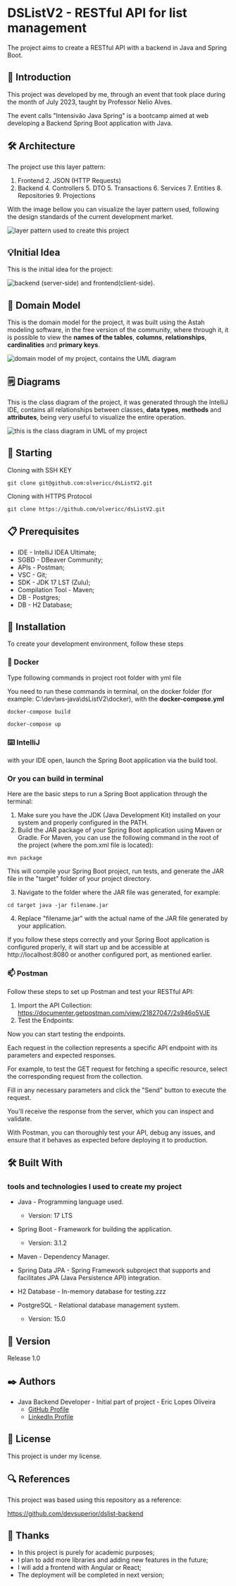 # DSListV2 - RESTful API for list management

The project aims to create a RESTful API with a backend in Java and Spring Boot.

## 📖 Introduction

This project was developed by me, through an event that took place during the month of July 2023, taught by Professor Nelio Alves.

The event calls "Intensivão Java Spring" is a bootcamp aimed at web developing a Backend Spring Boot application with Java.

## 🛠️ Architecture

The project use this layer pattern:

1. Frontend
   2. JSON (HTTP Requests)
3. Backend
   4. Controllers 
      5. DTO
   5. Transactions
      6. Services
      7. Entities
      8. Repositories
      9. Projections

With the image bellow you can visualize the layer pattern used, 
following the design standards of the current development market.

![layer pattern used to create this project](/assets/layerPattern.png)

## 💡Initial Idea

This is the initial idea for the project:

![backend (server-side) and frontend(client-side).](/assets/initialIdea.png)

## 🧱 Domain Model

This is the domain model for the project,
it was built using the Astah modeling software,
in the free version of the community,
where through it, it is possible to view the **names of the
tables**, **columns**, **relationships**, **cardinalities** and **primary keys**.

![domain model of my project, contains the UML diagram](/assets/domainModelUML.png)

## 🗒️ Diagrams

This is the class diagram of the project, 
it was generated through the IntelliJ IDE,
contains all relationships between classes,
**data types**, **methods** and **attributes**, 
being very useful to visualize the entire operation. 

![this is the class diagram in UML of my project](assets/classDiagrams.png)

## 🚀 Starting

Cloning with SSH KEY

``git clone git@github.com:olvericc/dsListV2.git``

Cloning with HTTPS Protocol

``git clone https://github.com/olvericc/dsListV2.git``

## 📋 Prerequisites

* IDE - IntelliJ IDEA Ultimate;
* SGBD - DBeaver Community;
* APIs - Postman;
* VSC - Git;
* SDK - JDK 17 LST (Zulu);
* Compilation Tool - Maven;
* DB - Postgres;
* DB - H2 Database;

## 🔧 Installation

To create your development environment, follow these steps

### 🐋 Docker

Type following commands in project root folder with yml file

You need to run these commands in terminal, on the docker folder (for example: C:\dev\ws-java\dsListV2\docker), with the **docker-compose.yml**

``docker-compose build``

``docker-compose up``

### ⌨️ IntelliJ

with your IDE open, launch the Spring Boot application via the build tool.

### Or you can build in terminal

Here are the basic steps to run a Spring Boot application through the terminal:

1. Make sure you have the JDK (Java Development Kit) installed on your system and properly configured in the PATH.
2. Build the JAR package of your Spring Boot application using Maven or Gradle. 
For Maven, you can use the following command in the root of the project (where the pom.xml file is located):

``mvn package``

This will compile your Spring Boot project, run tests, 
and generate the JAR file in the "target" folder of your project directory.

3. Navigate to the folder where the JAR file was generated, for example:

``cd target java -jar filename.jar``

4. Replace "filename.jar" with the actual name of the JAR file generated by your application.

If you follow these steps correctly and your Spring Boot application is configured properly, 
it will start up and be accessible at http://localhost:8080 or another configured port, as mentioned earlier.

### 📫 Postman

Follow these steps to set up Postman and test your RESTful API:

1. Import the API Collection: https://documenter.getpostman.com/view/21827047/2s946o5VJE
2. Test the Endpoints: 

Now you can start testing the endpoints.

Each request in the collection represents a specific API endpoint with its parameters and expected responses.

For example, to test the GET request for fetching a specific resource, select the corresponding request from the collection. 

Fill in any necessary parameters and click the "Send" button to execute the request. 

You'll receive the response from the server, which you can inspect and validate.

With Postman, you can thoroughly test your API, debug any issues, and ensure that it behaves as expected before deploying it to production.

## 🛠️ Built With

### tools and technologies I used to create my project

* Java - Programming language used.
  * Version: 17 LTS

* Spring Boot - Framework for building the application.
  * Version: 3.1.2 

* Maven - Dependency Manager.

* Spring Data JPA - Spring Framework subproject that supports and facilitates JPA (Java Persistence API) integration.

* H2 Database - In-memory database for testing.zzz

* PostgreSQL - Relational database management system.
  * Version: 15.0

## 📌 Version

Release 1.0

## ✒️ Authors

* Java Backend Developer - Initial part of project - Eric Lopes Oliveira 
  * [GitHub Profile](https://github.com/olvericc)
  * [LinkedIn Profile](https://www.linkedin.com/in/eric-lopes-oliveira-93a6061aa/)

## 📄 License

This project is under my license.

## 🔍 References

This project was based using this repository as a reference:

https://github.com/devsuperior/dslist-backend

## 🎁 Thanks

* In this project is purely for academic purposes;
* I plan to add more libraries and adding new features in the future;
* I will add a frontend with Angular or React;
* The deployment will be completed in next version;